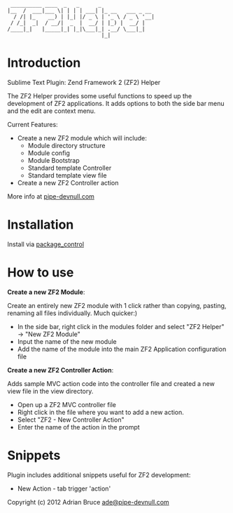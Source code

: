 
     __________ ____  _   _      _                 
    |__  /  ___|___ \| | | | ___| |_ __   ___ _ __ 
      / /| |_    __) | |_| |/ _ \ | '_ \ / _ \ '__|
     / /_|  _|  / __/|  _  |  __/ | |_) |  __/ |   
    /____|_|   |_____|_| |_|\___|_| .__/ \___|_|   
                                  |_|              



Introduction
=============

Sublime Text Plugin:  Zend Framework 2 (ZF2) Helper

The ZF2 Helper provides some useful functions to speed up the development of ZF2 applications.  It adds options to both the side bar menu and the edit are context menu.  

Current Features:

* Create a new ZF2 module which will include:
    * Module directory structure
    * Module config
    * Module Bootstrap
    * Standard template Controller
    * Standard template view file
* Create a new ZF2 Controller action

More info at [pipe-devnull.com](http://pipe-devnull.com/2013/01/10/zend-framework-2-sublimetext2-helper.html "pipe-devnull.com")

Installation
===============


Install via [package_control](http://wbond.net/sublime_packages/package_control "Package Control") 


How to use 
============

__Create a new ZF2 Module__:

Create an entirely new ZF2 module with 1 click rather than copying, pasting, renaming all files individually. Much quicker:)

- In the side bar, right click in the modules folder and select "ZF2 Helper" -> "New ZF2 Module"
- Input the name of the new module
- Add the name of the module into the main ZF2 Application configuration file

__Create a new ZF2 Controller Action__:

Adds sample MVC action code into the controller file and created a new view file in the view directory.

- Open up a ZF2 MVC controller file
- Right click in the file where you want to add a new action.
- Select "ZF2 - New Controller Action"
- Enter the name of the action in the prompt


Snippets
============

Plugin includes additional snippets useful for ZF2 development:

* New Action - tab trigger 'action'


Copyright (c) 2012 Adrian Bruce <ade@pipe-devnull.com>




  [1]: http://www.sublimetext.com
  [2]: http://wbond.net/sublime_packages/package_control
